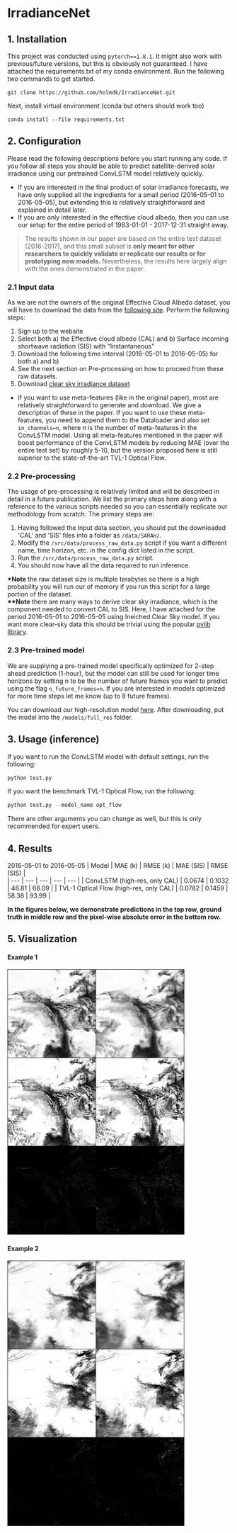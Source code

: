 # IrradianceNet


## 1. Installation
This project was conducted using `pytorch==1.8.1`. It might also work with previous/future versions, but this is obviously not guaranteed.
I have attached the requirements.txt of my conda environment. Run the following two commands to get started.

```
git clone https://github.com/holmdk/IrradianceNet.git
```

Next, install virtual environment (conda but others should work too)
```
conda install --file requirements.txt
```

## 2. Configuration
Please read the following descriptions before you start running any code. If you follow all steps you should be able to predict satellite-derived solar irradiance using our pretrained ConvLSTM model relatively quickly.   
- If you are interested in the final product of solar irradiance forecasts, we have only supplied all the ingredients for a small period (2016-05-01 to 2016-05-05), but extending this is relatively straightforward and explained in detail later. 
- If you are only interested in the effective cloud albedo, then you can use our setup for the entire period of 1983-01-01 - 2017-12-31 straight away.
> The results shown in our paper are based on the entire test dataset (2016-2017), and this small subset is **only meant for other researchers to quickly validate or replicate our results or for prototyping new models.** Nevertheless, the results here largely align with the ones demonstrated in the paper.

### 2.1 Input data
As we are not the owners of the original Effective Cloud Albedo dataset, you will have to download the data from the [following site](https://wui.cmsaf.eu/safira/action/viewDoiDetails?acronym=SARAH_V002_01). Perform the following steps:
1. Sign up to the website
2. Select both a) the Effective cloud albedo (CAL) and b) Surface incoming shortwave radiation (SIS) with  "Instantaneous" 
3. Download the following time interval (2016-05-01 to 2016-05-05) for both a) and b)
4. See the next section on Pre-processing on how to proceed from these raw datasets.
5. Download [clear sky irradiance dataset](https://drive.google.com/file/d/16__58FmYl31wxuwcUcvS9Z52Zrex8YcT/view?usp=sharing)

- If you want to use meta-features (like in the original paper), most are relatively straightforward to generate and download. We give a description of these in the paper. If you want to use these meta-features, you need to append them to the Dataloader and also set `in_channels=n`, where n is the number of meta-features in the ConvLSTM model. Using all meta-features mentioned in the paper will boost performance of the ConvLSTM models by reducing MAE (over the entire test set) by roughly 5-10, but the version proposed here is still superior to the state-of-the-art TVL-1 Optical Flow. 


### 2.2 Pre-processing
The usage of pre-processing is relatively limited and will be described in detail in a future publication. We list the primary steps here along with a reference to the various scripts needed so you can essentially replicate our methodology from scratch. The primary steps are:
1. Having followed the Input data section, you should put the downloaded 'CAL' and 'SIS' files into a folder as `/data/SARAH/`.
2. Modify the `/src/data/process_raw_data.py` script if you want a different name, time horizon, etc. in the config dict listed in the script.
3. Run the `/src/data/process_raw_data.py` script.
4. You should now have all the data required to run inference.  

__\*Note__ the raw dataset size is multiple terabytes so there is a high probability you will run our of memory if you run this script for a large portion of the dataset.  
__\*\*Note__ there are many ways to derive clear sky irradiance, which is the component needed to convert CAL to SIS. Here, I have attached for the period 2016-05-01 to 2016-05-05 using Ineiched Clear Sky model. If you want more clear-sky data this should be trivial using the popular [pvlib library](https://pvlib-python.readthedocs.io/en/stable/).

### 2.3 Pre-trained model
We are supplying a pre-trained model specifically optimized for 2-step ahead prediction (1-hour), but the model can still be used for longer time horizons by setting n to be the number of future frames you want to predict using the flag `n_future_frames=n`. If you are interested in models optimized for more time steps let me know (up to 8 future frames).  

You can download our high-resolution model [here](https://drive.google.com/file/d/1fAbgjOavED_BArz00gzoLnp0KXXujGyf/view?usp=sharing). After downloading, put the model into the `/models/full_res` folder.


## 3. Usage (inference)

If you want to run the ConvLSTM model with default settings, run the following:

```python 
python test.py
```

If you want the benchmark TVL-1 Optical Flow, run the following:

```python 
python test.py --model_name opt_flow
```

There are other arguments you can change as well, but this is only recommended for expert users.


## 4. Results

2016-05-01 to 2016-05-05
| Model | MAE (k) |  RMSE (k)  |   MAE (SIS) |  RMSE (SIS)  |  
| --- | --- | --- | --- | --- |
| ConvLSTM (high-res, only CAL) | 0.0674 | 0.1032 |  46.81  | 68.09 | 
| TVL-1 Optical Flow (high-res, only CAL) | 0.0782 | 0.1459 | 58.38 | 93.99 |


**In the figures below, we demonstrate predictions in the top row, ground truth in middle row and the pixel-wise absolute error in the bottom row.**

## 5. Visualization

#### Example 1
<img src="/results/convlstm/batch_0006.png" alt="drawing" width="400"/>

#### Example 2
<img src="/results/convlstm/batch_0008.png" alt="drawing" width="400"/>
